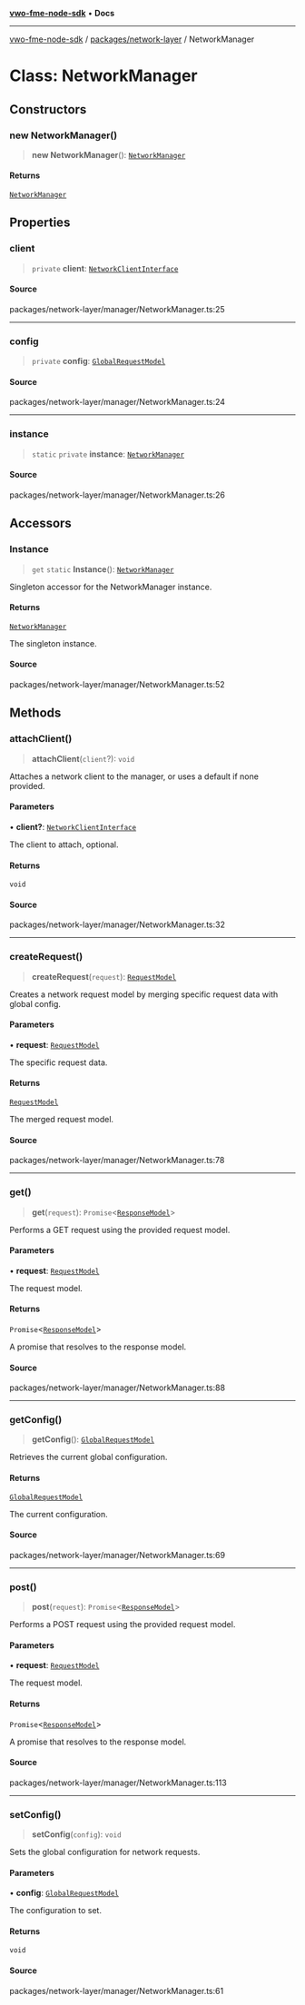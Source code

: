 [**vwo-fme-node-sdk**](../../../README.md) • **Docs**

---

[vwo-fme-node-sdk](../../../modules.md) / [packages/network-layer](../README.md) / NetworkManager

# Class: NetworkManager

## Constructors

### new NetworkManager()

> **new NetworkManager**(): [`NetworkManager`](NetworkManager.md)

#### Returns

[`NetworkManager`](NetworkManager.md)

## Properties

### client

> `private` **client**: [`NetworkClientInterface`](../interfaces/NetworkClientInterface.md)

#### Source

packages/network-layer/manager/NetworkManager.ts:25

---

### config

> `private` **config**: [`GlobalRequestModel`](GlobalRequestModel.md)

#### Source

packages/network-layer/manager/NetworkManager.ts:24

---

### instance

> `static` `private` **instance**: [`NetworkManager`](NetworkManager.md)

#### Source

packages/network-layer/manager/NetworkManager.ts:26

## Accessors

### Instance

> `get` `static` **Instance**(): [`NetworkManager`](NetworkManager.md)

Singleton accessor for the NetworkManager instance.

#### Returns

[`NetworkManager`](NetworkManager.md)

The singleton instance.

#### Source

packages/network-layer/manager/NetworkManager.ts:52

## Methods

### attachClient()

> **attachClient**(`client`?): `void`

Attaches a network client to the manager, or uses a default if none provided.

#### Parameters

• **client?**: [`NetworkClientInterface`](../interfaces/NetworkClientInterface.md)

The client to attach, optional.

#### Returns

`void`

#### Source

packages/network-layer/manager/NetworkManager.ts:32

---

### createRequest()

> **createRequest**(`request`): [`RequestModel`](RequestModel.md)

Creates a network request model by merging specific request data with global config.

#### Parameters

• **request**: [`RequestModel`](RequestModel.md)

The specific request data.

#### Returns

[`RequestModel`](RequestModel.md)

The merged request model.

#### Source

packages/network-layer/manager/NetworkManager.ts:78

---

### get()

> **get**(`request`): `Promise`\<[`ResponseModel`](ResponseModel.md)\>

Performs a GET request using the provided request model.

#### Parameters

• **request**: [`RequestModel`](RequestModel.md)

The request model.

#### Returns

`Promise`\<[`ResponseModel`](ResponseModel.md)\>

A promise that resolves to the response model.

#### Source

packages/network-layer/manager/NetworkManager.ts:88

---

### getConfig()

> **getConfig**(): [`GlobalRequestModel`](GlobalRequestModel.md)

Retrieves the current global configuration.

#### Returns

[`GlobalRequestModel`](GlobalRequestModel.md)

The current configuration.

#### Source

packages/network-layer/manager/NetworkManager.ts:69

---

### post()

> **post**(`request`): `Promise`\<[`ResponseModel`](ResponseModel.md)\>

Performs a POST request using the provided request model.

#### Parameters

• **request**: [`RequestModel`](RequestModel.md)

The request model.

#### Returns

`Promise`\<[`ResponseModel`](ResponseModel.md)\>

A promise that resolves to the response model.

#### Source

packages/network-layer/manager/NetworkManager.ts:113

---

### setConfig()

> **setConfig**(`config`): `void`

Sets the global configuration for network requests.

#### Parameters

• **config**: [`GlobalRequestModel`](GlobalRequestModel.md)

The configuration to set.

#### Returns

`void`

#### Source

packages/network-layer/manager/NetworkManager.ts:61

